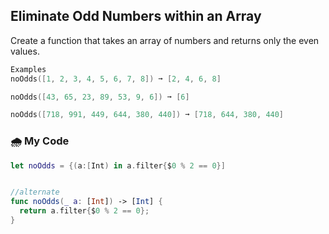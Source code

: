 ## Eliminate Odd Numbers within an Array

Create a function that takes an array of numbers and returns only the even values.
```swift
Examples
noOdds([1, 2, 3, 4, 5, 6, 7, 8]) ➞ [2, 4, 6, 8]

noOdds([43, 65, 23, 89, 53, 9, 6]) ➞ [6]

noOdds([718, 991, 449, 644, 380, 440]) ➞ [718, 644, 380, 440]
```
###  🌧️ My Code
```swift
let noOdds = {(a:[Int) in a.filter{$0 % 2 == 0}]


//alternate
func noOdds(_ a: [Int]) -> [Int] {
  return a.filter{$0 % 2 == 0};
}
```
